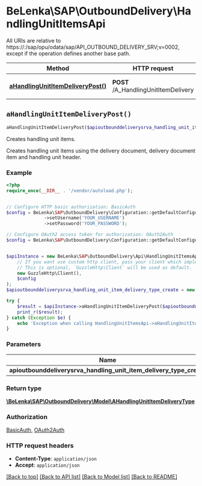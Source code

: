 # BeLenka\SAP\OutboundDelivery\HandlingUnitItemsApi

All URIs are relative to https://:/sap/opu/odata/sap/API_OUTBOUND_DELIVERY_SRV;v&#x3D;0002, except if the operation defines another base path.

| Method | HTTP request | Description |
| ------------- | ------------- | ------------- |
| [**aHandlingUnitItemDeliveryPost()**](HandlingUnitItemsApi.md#aHandlingUnitItemDeliveryPost) | **POST** /A_HandlingUnitItemDelivery | Creates handling unit items. |


## `aHandlingUnitItemDeliveryPost()`

```php
aHandlingUnitItemDeliveryPost($apioutbounddeliverysrva_handling_unit_item_delivery_type_create): \BeLenka\SAP\OutboundDelivery\Model\AHandlingUnitItemDeliveryType
```

Creates handling unit items.

Creates handling unit items using the delivery document, delivery document item and handling unit header.

### Example

```php
<?php
require_once(__DIR__ . '/vendor/autoload.php');


// Configure HTTP basic authorization: BasicAuth
$config = BeLenka\SAP\OutboundDelivery\Configuration::getDefaultConfiguration()
              ->setUsername('YOUR_USERNAME')
              ->setPassword('YOUR_PASSWORD');

// Configure OAuth2 access token for authorization: OAuth2Auth
$config = BeLenka\SAP\OutboundDelivery\Configuration::getDefaultConfiguration()->setAccessToken('YOUR_ACCESS_TOKEN');


$apiInstance = new BeLenka\SAP\OutboundDelivery\Api\HandlingUnitItemsApi(
    // If you want use custom http client, pass your client which implements `GuzzleHttp\ClientInterface`.
    // This is optional, `GuzzleHttp\Client` will be used as default.
    new GuzzleHttp\Client(),
    $config
);
$apioutbounddeliverysrva_handling_unit_item_delivery_type_create = new \BeLenka\SAP\OutboundDelivery\Model\APIOUTBOUNDDELIVERYSRVAHandlingUnitItemDeliveryTypeCreate(); // \BeLenka\SAP\OutboundDelivery\Model\APIOUTBOUNDDELIVERYSRVAHandlingUnitItemDeliveryTypeCreate | New entity

try {
    $result = $apiInstance->aHandlingUnitItemDeliveryPost($apioutbounddeliverysrva_handling_unit_item_delivery_type_create);
    print_r($result);
} catch (Exception $e) {
    echo 'Exception when calling HandlingUnitItemsApi->aHandlingUnitItemDeliveryPost: ', $e->getMessage(), PHP_EOL;
}
```

### Parameters

| Name | Type | Description  | Notes |
| ------------- | ------------- | ------------- | ------------- |
| **apioutbounddeliverysrva_handling_unit_item_delivery_type_create** | [**\BeLenka\SAP\OutboundDelivery\Model\APIOUTBOUNDDELIVERYSRVAHandlingUnitItemDeliveryTypeCreate**](../Model/APIOUTBOUNDDELIVERYSRVAHandlingUnitItemDeliveryTypeCreate.md)| New entity | |

### Return type

[**\BeLenka\SAP\OutboundDelivery\Model\AHandlingUnitItemDeliveryType**](../Model/AHandlingUnitItemDeliveryType.md)

### Authorization

[BasicAuth](../../README.md#BasicAuth), [OAuth2Auth](../../README.md#OAuth2Auth)

### HTTP request headers

- **Content-Type**: `application/json`
- **Accept**: `application/json`

[[Back to top]](#) [[Back to API list]](../../README.md#endpoints)
[[Back to Model list]](../../README.md#models)
[[Back to README]](../../README.md)
